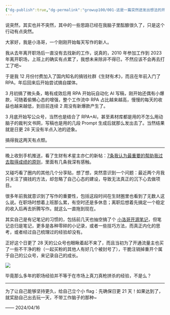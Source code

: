 ```yaml
---
{"dg-publish":true,"dg-permalink":"growup100/001-这是一篇突然迸发出想法的开篇","permalink":"/growup100/001-这是一篇突然迸发出想法的开篇/","tags":["小洛哥成长笔记"],"noteIcon":"1","created":"2024-04-16","updated":"2024-05-19"}
---
```



说突然，其实也并不突然，其中的一些思路已经在我脑子里酝酿很久了，只是这个行动有点突然。

大家好，我是小洛哥，一个刚刚开始每天写作的新人。

我从去年离开职场后一直没有去找新的工作，说真的，2010 年参加工作到 2023 年离开职场，上班上的确实有点累了，我想未来除非不得已，不然应该不会再去打工了吧~

于是我 12 月份付费加入了国内知名的搞钱社群《生财有术》，而且在年前入门了 RPA，年后回来后开始尝试搞自媒体。

3 月初搞了微头条，略有成效后用 RPA 开始玩自动化 AI 写稿，刚开始还偶有小爆款，可随着偷懒心态的增强，整个工作流中 RPA 占比越来越高，慢慢的每天的收益也越来越低，到目前连续 2 周没有新爆款产生了。

3 月底开始写公众号，当然也是结合了 RPA+AI，甚至素材库都是用的不怎么用动脑子的裁判文书网，写稿也是用的几段 Prompt 生成后就那么发出去了。当然结果就是日更 28 天没有半点入池的迹象。

搞得我这两天有点颓。

---

晚上收到手机推送，看了生财有术星主亦仁的新帖：[7条我认为最重要的帮助我过去取得成绩的原则](https://wx.zsxq.com/dweb2/index/topic_detail/5122512444281284)，里面有几条我深有感触。

又碰巧看了圈内的其他几个分享贴，想了想，突然意识到一个问题：最近两个月我只关注了搞钱的方法，却忽略了自己心态的建设，导致无法真正的沉下心去做项目。

很多年前我就意识到了写作的重要性，包括这段时间在生财圈里也看到了无数人这么说。在职场时想着上班那么累，有空时还是多休息；离职后想着先搞定一个稳定的收入后再去折腾写作。就这么一直拖到现在。

其实自己是有记笔记的习惯的，包括前几天也抽空搞了个 [小洛哥开源笔记](https://xlg.life/)，但笔记总归是笔记，更多是各种零碎的小记录，或者一些技巧方法，而真正内化的思考，或者经过自己梳理过的经验却没有。

正好这个日更了 28 天的公众号也眼瞅着起不来了，而且当初为了开通流量主也买了一些不干净的粉（一起买粉的其他人有好几个被封号了），干脆注销掉重开个属于自己的公众号，来记录自己的成长。

![](http://img.xlg.life/images/202404162135497.png)

毕竟那么多年的职场经验并不等于在市场上真刀真枪拼杀的经验，不是么？

---

为了让自己能够坚持更久，给自己立个小 flag：先确保日更 21 天！如果达到了，就奖励自己出去玩一天，不带工作脑子的那种~

—— 2024/04/16